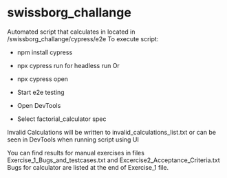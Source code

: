 # swissborg_challange

Automated script that calculates in located in /swissborg_challange/cypress/e2e
To execute script:
- npm install cypress

- npx cypress run for headless run
Or 
- npx cypress open
- Start e2e testing
- Open DevTools
- Select factorial_calculator spec


Invalid Calculations will be written to invalid_calculations_list.txt or can be seen in DevTools when running script using UI

You can find results for manual exercises in files Exercise_1_Bugs_and_testcases.txt and Excercise2_Acceptance_Criteria.txt
Bugs for calculator are listed at the end of Exercise_1 file.
